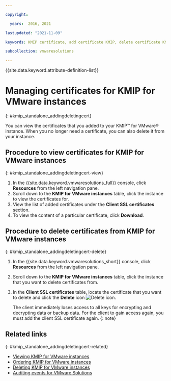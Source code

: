 ```yaml
---

copyright:

  years:  2016, 2021

lastupdated: "2021-11-09"

keywords: KMIP certificate, add certificate KMIP, delete certificate KMIP

subcollection: vmwaresolutions

---
```


{{site.data.keyword.attribute-definition-list}}

# Managing certificates for KMIP for VMware instances
{: #kmip_standalone_addingdeletingcert}

You can view the certificates that you added to your KMIP™ for VMware® instance. When you no longer need a certificate, you can also delete it from your instance.

## Procedure to view certificates for KMIP for VMware instances
{: #kmip_standalone_addingdeletingcert-view}

1. In the {{site.data.keyword.vmwaresolutions_full}} console, click **Resources** from the left navigation pane.
2. Scroll down to the **KMIP for VMware instances** table, click the instance to view the certificates for.
3. View the list of added certificates under the **Client SSL certificates** section.
4. To view the content of a particular certificate, click **Download**.

## Procedure to delete certificates from KMIP for VMware instances
{: #kmip_standalone_addingdeletingcert-delete}

1. In the {{site.data.keyword.vmwaresolutions_short}} console, click **Resources** from the left navigation pane.
2. Scroll down to the **KMIP for VMware instances** table, click the instance that you want to delete certificates from.
3. In the **Client SSL certificates** table, locate the certificate that you want to delete and click the **Delete** icon ![Delete icon](../../icons/delete.svg "Delete").

   The client immediately loses access to all keys for encrypting and decrypting data or backup data. For the client to gain access again, you must add the client SSL certificate again.
   {: note}

## Related links
{: #kmip_standalone_addingdeletingcert-related}

* [Viewing KMIP for VMware instances](/docs/vmwaresolutions?topic=vmwaresolutions-kmip_standalone_viewing)
* [Ordering KMIP for VMware instances](/docs/vmwaresolutions?topic=vmwaresolutions-kmip_standalone_ordering)
* [Deleting KMIP for VMware instances](/docs/vmwaresolutions?topic=vmwaresolutions-kmip_standalone_deleting)
* [Auditing events for VMware Solutions](/docs/vmwaresolutions?topic=vmwaresolutions-at-events)
